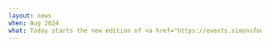 ```yaml
---
layout: news
when: Aug 2024
what: Today starts the new edition of <a href="https://events.simonsfoundation.org/event/e070287e-741e-4809-adea-7269142737cb/summary?tm=c28Koyl8IllyihclpsSQ0rgd05jbzwluFRsecG8Kbd0&locale=en-US" target="_blank">Analytical Connectionism</a> at the Flatiron Institute in NYC. We have a great set of speakers, TAs and project mentors! 2 exciting weeks ahead! 
---
```

